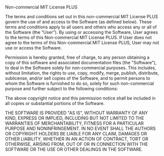 Non-commercial MIT License PLUS

The terms and conditions set out in this non-commercial MIT License PLUS govern the use of and access to the Software (as defined below). These terms and conditions apply to all users and others who access any or all of the Software (the “User”). By using or accessing the Software, User agrees to the terms of this Non-commercial MIT License PLUS. If User does not agree to the terms of this Non-commercial MIT License PLUS, User may not use or access the Software. 

Permission is hereby granted, free of charge, to any person obtaining a copy
of this software and associated documentation files (the "Software"), to deal
in the Software solely for non-commercial purposes. This includes, without limitation, the rights to use, copy, modify, merge, publish, distribute, sublicense, and/or sell copies of the Software, and to permit persons to whom the Software is furnished to do so, solely for such non-commercial purpose and further subject to the following conditions:

The above copyright notice and this permission notice shall be included in all
copies or substantial portions of the Software.

THE SOFTWARE IS PROVIDED "AS IS", WITHOUT WARRANTY OF ANY KIND, EXPRESS OR
IMPLIED, INCLUDING BUT NOT LIMITED TO THE WARRANTIES OF MERCHANTABILITY,
FITNESS FOR A PARTICULAR PURPOSE AND NONINFRINGEMENT. IN NO EVENT SHALL THE
AUTHORS OR COPYRIGHT HOLDERS BE LIABLE FOR ANY CLAIM, DAMAGES OR OTHER
LIABILITY, WHETHER IN AN ACTION OF CONTRACT, TORT OR OTHERWISE, ARISING FROM,
OUT OF OR IN CONNECTION WITH THE SOFTWARE OR THE USE OR OTHER DEALINGS IN THE
SOFTWARE.

